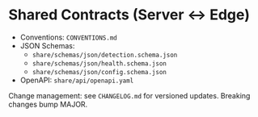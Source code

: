 # Shared Contracts (Server ↔ Edge)

- Conventions: `CONVENTIONS.md`
- JSON Schemas:
  - `share/schemas/json/detection.schema.json`
  - `share/schemas/json/health.schema.json`
  - `share/schemas/json/config.schema.json`
- OpenAPI: `share/api/openapi.yaml`

Change management: see `CHANGELOG.md` for versioned updates. Breaking changes bump MAJOR.